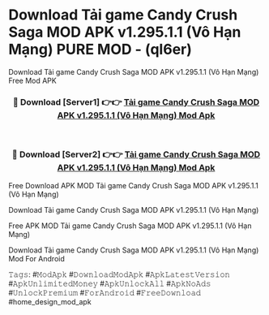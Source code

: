 # Download Tải game Candy Crush Saga MOD APK v1.295.1.1 (Vô Hạn Mạng) PURE MOD - (ql6er)
Download Tải game Candy Crush Saga MOD APK v1.295.1.1 (Vô Hạn Mạng) Free Mod APK

<div align="center">
<h3>🔴 Download [Server1] 👉👉 <a href="https://apk-comot.site?title=Tải_game_Candy_Crush_Saga_MOD_APK_v1.295.1.1_(Vô_Hạn_Mạng)">Tải game Candy Crush Saga MOD APK v1.295.1.1 (Vô Hạn Mạng) Mod Apk</a></h3><br>

<h3>🔴 Download [Server2] 👉👉 <a href="https://apk-comot.site?title=Tải_game_Candy_Crush_Saga_MOD_APK_v1.295.1.1_(Vô_Hạn_Mạng)">Tải game Candy Crush Saga MOD APK v1.295.1.1 (Vô Hạn Mạng) Mod Apk</a></h3>
</div>


Free Download APK MOD Tải game Candy Crush Saga MOD APK v1.295.1.1 (Vô Hạn Mạng)

Download Tải game Candy Crush Saga MOD APK v1.295.1.1 (Vô Hạn Mạng) 

Free APK MOD Tải game Candy Crush Saga MOD APK v1.295.1.1 (Vô Hạn Mạng) 

Download Tải game Candy Crush Saga MOD APK v1.295.1.1 (Vô Hạn Mạng) Mod For Android

𝚃𝚊𝚐𝚜: #𝙼𝚘𝚍𝙰𝚙𝚔 #𝙳𝚘𝚠𝚗𝚕𝚘𝚊𝚍𝙼𝚘𝚍𝙰𝚙𝚔 #𝙰𝚙𝚔𝙻𝚊𝚝𝚎𝚜𝚝𝚅𝚎𝚛𝚜𝚒𝚘𝚗 #𝙰𝚙𝚔𝚄𝚗𝚕𝚒𝚖𝚒𝚝𝚎𝚍𝙼𝚘𝚗𝚎𝚢 #𝙰𝚙𝚔𝚄𝚗𝚕𝚘𝚌𝚔𝙰𝚕𝚕 #𝙰𝚙𝚔𝙽𝚘𝙰𝚍𝚜 #𝚄𝚗𝚕𝚘𝚌𝚔𝙿𝚛𝚎𝚖𝚒𝚞𝚖 #𝙵𝚘𝚛𝙰𝚗𝚍𝚛𝚘𝚒𝚍 #𝙵𝚛𝚎𝚎𝙳𝚘𝚠𝚗𝚕𝚘𝚊𝚍 #home_design_mod_apk